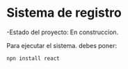 <h1>Sistema de registro</h1>

-Estado del proyecto: En construccion.

Para ejecutar el sistema. debes poner:

```npn install react```
